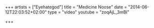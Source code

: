 +++
artists = ["Eyehategod"]
title = "Medicine Noose"
date = "2014-06-12T22:03:52+02:00"
type = "video"
youtube = "zoqAjL_3mBI"

+++
